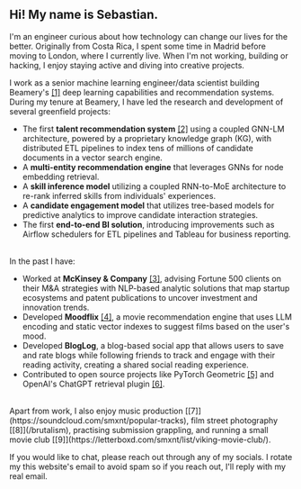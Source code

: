 <!--
fas fa-envelope: mailto:quinone.sectors0x@icloud.com
fab fa-linkedin-in: https://www.linkedin.com/in/sebastianmontero/
fab fa-github:  https://github.com/sebastian-montero
fa-brands fa-x-twitter: https://twitter.com/sebastianmxnt
-->
## Hi! My name is **Sebastian**.

I'm an engineer curious about how technology can change our lives for the better. Originally from Costa Rica, I spent some time in Madrid before moving to London, where I currently live. When I'm not working, building or hacking, I enjoy staying active and diving into creative projects.

I work as a senior machine learning engineer/data scientist building Beamery's [[1]](https://beamery.com/about-us/) deep learning capabilities and recommendation systems. During my tenure at Beamery, I have led the research and development of several greenfield projects:

- The first **talent recommendation system** [[2]](https://beamery.com/resources/sourcing/uncover-top-talent-fast-with-ai-talent-match) using a coupled GNN-LM architecture, powered by a proprietary knowledge graph (KG), with distributed ETL pipelines to index tens of millions of candidate documents in a vector search engine.
- A **multi-entity recommendation engine** that leverages GNNs for node embedding retrieval.
- A **skill inference model** utilizing a coupled RNN-to-MoE architecture to re-rank inferred skills from individuals' experiences.
- A **candidate engagement model** that utilizes tree-based models for predictive analytics to improve candidate interaction strategies.
- The first **end-to-end BI solution**, introducing improvements such as Airflow schedulers for ETL pipelines and Tableau for business reporting.

<br/>
In the past I have:

- Worked at **McKinsey & Company** [[3]](https://www.mckinsey.com/industries/automotive-and-assembly/our-insights/start-me-up-where-mobility-investments-are-going), advising Fortune 500 clients on their M&A strategies with NLP-based analytic solutions that map startup ecosystems and patent publications to uncover investment and innovation trends.
- Developed **Moodflix** [[4]](https://moodflix.streamlit.app), a movie recommendation engine that uses LLM encoding and static vector indexes to suggest films based on the user's mood.
- Developed **BlogLog**, a blog-based social app that allows users to save and rate blogs while following friends to track and engage with their reading activity, creating a shared social reading experience.
- Contributed to open source projects like PyTorch Geometric [[5]](https://github.com/sebastian-montero/pytorch_geometric) and OpenAI's ChatGPT retrieval plugin  [[6]](https://github.com/sebastian-montero/chatgpt-retrieval-plugin).

<br/>
Apart from work, I also enjoy music production [[7]](https://soundcloud.com/smxnt/popular-tracks), film street photography [[8]](/brutalism), practising submission grappling, and running a small movie club [[9]](https://letterboxd.com/smxnt/list/viking-movie-club/).

If you would like to chat, please reach out through any of my socials. I rotate my this website's email to avoid spam so if you reach out, I'll reply with my real email.
